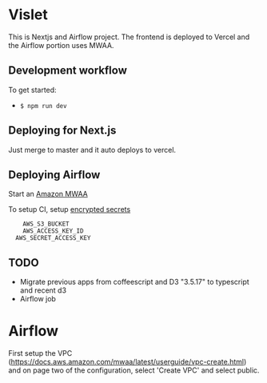# Vislet

This is Nextjs and Airflow project. The frontend is deployed to Vercel and the Airflow portion uses MWAA.

## Development workflow

To get started:

- `$ npm run dev`

## Deploying for Next.js

Just merge to master and it auto deploys to vercel.

## Deploying Airflow

Start an [Amazon MWAA](https://aws.amazon.com/managed-workflows-for-apache-airflow/)

To setup CI, setup [encrypted secrets](https://docs.github.com/en/actions/using-workflows/workflow-syntax-for-github-actions)

```
	AWS_S3_BUCKET
	AWS_ACCESS_KEY_ID
  AWS_SECRET_ACCESS_KEY
```

## TODO

- Migrate previous apps from coffeescript and D3 "3.5.17" to typescript and recent d3
- Airflow job

# Airflow

First setup the VPC (https://docs.aws.amazon.com/mwaa/latest/userguide/vpc-create.html) and on page two of the configuration, select 'Create VPC' and select public.
